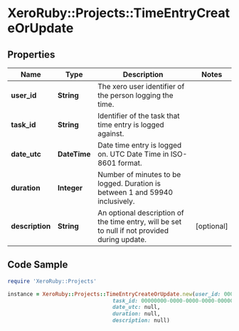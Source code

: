 # XeroRuby::Projects::TimeEntryCreateOrUpdate

## Properties

Name | Type | Description | Notes
------------ | ------------- | ------------- | -------------
**user_id** | **String** | The xero user identifier of the person logging the time. | 
**task_id** | **String** | Identifier of the task that time entry is logged against. | 
**date_utc** | **DateTime** | Date time entry is logged on. UTC Date Time in ISO-8601 format. | 
**duration** | **Integer** | Number of minutes to be logged. Duration is between 1 and 59940 inclusively. | 
**description** | **String** | An optional description of the time entry, will be set to null if not provided during update. | [optional] 

## Code Sample

```ruby
require 'XeroRuby::Projects'

instance = XeroRuby::Projects::TimeEntryCreateOrUpdate.new(user_id: 00000000-0000-0000-0000-000000000000,
                                 task_id: 00000000-0000-0000-0000-000000000000,
                                 date_utc: null,
                                 duration: null,
                                 description: null)
```


